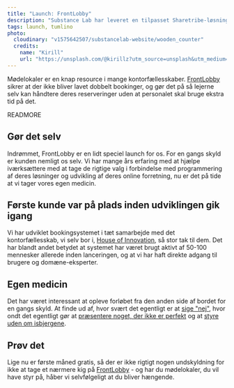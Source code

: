 ```yaml
---
title: "Launch: FrontLobby"
description: "Substance Lab har leveret en tilpasset Sharetribe-løsning til Tumlino"
tags: launch, tumlino
photo:
  cloudinary: "v1575642507/substancelab-website/wooden_counter"
  credits:
    name: "Kirill"
    url: "https://unsplash.com/@kirillz?utm_source=unsplash&utm_medium=referral&utm_content=creditCopyText"
---
```


Mødelokaler er en knap resource i mange kontorfællesskaber.  <a href="https://www.frontlobby.dk" title="Kalenderstyring af mødelokaler i kontorhoteller">FrontLobby</a> sikrer at der ikke bliver lavet dobbelt bookinger, og gør det på så lejerne selv kan håndtere deres reserveringer uden at personalet skal bruge ekstra tid på det.

READMORE

## Gør det selv

Indrømmet, FrontLobby er en lidt speciel launch for os. For en gangs skyld er kunden nemligt os selv. Vi har mange års erfaring med at hjælpe iværksættere med at tage de rigtige valg i forbindelse med programmering af deres løsninger og udvikling af deres online forretning, nu er det på tide at vi tager vores egen medicin.


## Første kunde var på plads inden udviklingen gik igang

Vi har udviklet bookingsystemet i tæt samarbejde med det kontorfællesskab, vi selv bor i, <a href="https://www.houseofinnovation.dk" title="Kontorfællesskabet House of Innovation">House of Innovation</a>, så stor tak til dem. Det har blandt andet betydet at systemet har været brugt aktivt af 50-100 mennesker allerede inden lanceringen, og at vi har haft direkte adgang til brugere og domæne-eksperter.


## Egen medicin

Det har været interessant at opleve forløbet fra den anden side af bordet for en gangs skyld. At finde ud af, hvor svært det egentligt er at <a href="/articles/fokus/" title="Det er svært at sige nej til ens egn idéer">sige "nej"</a>, hvor ondt det egentligt gør at <a href="/articles/om-at-arbejde-iterativt" title="Det må godt gøre lidt ondt at lancere">præsentere noget, der ikke er perfekt</a> og at <a href="/articles/isbjerge" title="Nogle features er meget større end man skulle tro">styre uden om isbjergene</a>.


## Prøv det

Lige nu er første måned gratis, så der er ikke rigtigt nogen undskyldning for ikke at tage et nærmere kig på <a href="https://www.frontlobby.dk" title="Mødebooking af lokaler i kontorhoteller">FrontLobby</a> - og har du mødelokaler, du vil have styr på, håber vi selvfølgeligt at du bliver hængende.
